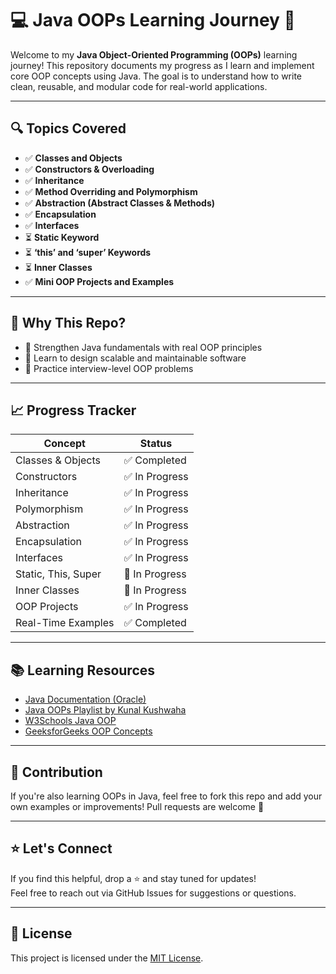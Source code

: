 # 💻 Java OOPs Learning Journey 🌟

Welcome to my **Java Object-Oriented Programming (OOPs)** learning journey! This repository documents my progress as I learn and implement core OOP concepts using Java. The goal is to understand how to write clean, reusable, and modular code for real-world applications.

---

## 🔍 Topics Covered

- ✅ **Classes and Objects**
- ✅ **Constructors & Overloading**
- ✅ **Inheritance**
- ✅ **Method Overriding and Polymorphism**
- ✅ **Abstraction (Abstract Classes & Methods)**
- ✅ **Encapsulation**
- ✅ **Interfaces**
- ⏳ **Static Keyword**
- ⏳ **‘this’ and ‘super’ Keywords**
- ⏳ **Inner Classes**
- ✅ **Mini OOP Projects and Examples**

---

## 🧠 Why This Repo?

- 🔰 Strengthen Java fundamentals with real OOP principles
- 📘 Learn to design scalable and maintainable software
- 🎯 Practice interview-level OOP problems

---


## 📈 Progress Tracker

| Concept              | Status         |
|----------------------|----------------| 
| Classes & Objects     | ✅ Completed   |
| Constructors          | ✅ In Progress |
| Inheritance           | ✅ In Progress |
| Polymorphism          | ✅ In Progress |
| Abstraction           | ✅ In Progress |
| Encapsulation         | ✅ In Progress |
| Interfaces            | ✅ In Progress |
| Static, This, Super   | 🔄 In Progress |
| Inner Classes         | 🔄 In Progress |
| OOP Projects          | ✅ In Progress |
| Real-Time Examples    | ✅ Completed   |

---

## 📚 Learning Resources

- [Java Documentation (Oracle)](https://docs.oracle.com/javase/tutorial/java/index.html)
- [Java OOPs Playlist by Kunal Kushwaha](https://youtube.com/@KunalKushwaha)
- [W3Schools Java OOP](https://www.w3schools.com/java/java_oop.asp)
- [GeeksforGeeks OOP Concepts](https://www.geeksforgeeks.org/object-oriented-programming-oops-concept-in-java/)

---

## 🙌 Contribution

If you're also learning OOPs in Java, feel free to fork this repo and add your own examples or improvements! Pull requests are welcome 🤝

---

## ⭐ Let's Connect

If you find this helpful, drop a ⭐ and stay tuned for updates!  
Feel free to reach out via GitHub Issues for suggestions or questions.

---

## 📄 License

This project is licensed under the [MIT License](LICENSE).




